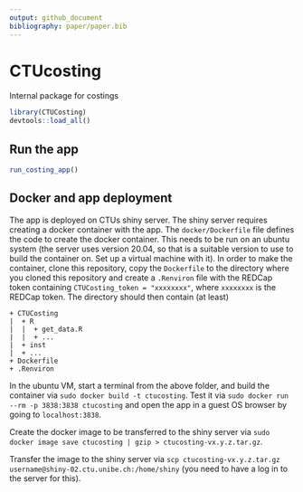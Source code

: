 ```yaml
---
output: github_document
bibliography: paper/paper.bib
---
```


<!-- README.md is generated from README.Rmd. Please edit that file -->

# CTUcosting

Internal package for costings

```r
library(CTUCosting)
devtools::load_all()
```

## Run the app

```r
run_costing_app()
```



## Docker and app deployment

The app is deployed on CTUs shiny server. The shiny server requires creating a docker container with the app. 
The `docker/Dockerfile` file defines the code to create the docker container. 
This needs to be run on an ubuntu system (the server uses version 20.04, so that is a suitable version to use to build the container on. 
Set up a virtual machine with it). 
In order to make the container, clone this repository, copy the `Dockerfile` to the directory where you cloned this repository and 
create a `.Renviron` file with the REDCap token containing `CTUCosting_token = "xxxxxxxx"`, where `xxxxxxxx` is the REDCap token.
The directory should then contain (at least) 

    + CTUCosting
	|  + R
	|  |  + get_data.R
	|  |  + ...
	|  + inst
	|  + ...
	+ Dockerfile
	+ .Renviron

In the ubuntu VM, start a terminal from the above folder, and build the container via `sudo docker build -t ctucosting`. 
Test it via `sudo docker run --rm -p 3838:3838 ctucosting` and open the app in a guest OS browser by going to `localhost:3838`.

Create the docker image to be transferred to the shiny server via `sudo docker image save ctucosting | gzip > ctucosting-vx.y.z.tar.gz`.

Transfer the image to the shiny server via `scp ctucosting-vx.y.z.tar.gz username@shiny-02.ctu.unibe.ch:/home/shiny` 
(you need to have a log in to the server for this).

